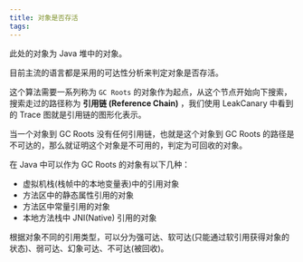```yaml
---
title: 对象是否存活
tags:
---
```


此处的对象为 Java 堆中的对象。


目前主流的语言都是采用的可达性分析来判定对象是否存活。

这个算法需要一系列称为 `GC Roots` 的对象作为起点，从这个节点开始向下搜索，搜索走过的路径称为 **引用链 (Reference Chain)** ，我们使用 LeakCanary 中看到的 Trace 图就是引用链的图形化表示。

当一个对象到 GC Roots 没有任何引用链，也就是这个对象到 GC Roots 的路径是不可达的，那么就证明这个对象是不可用的，判定为可回收的对象。


在 Java 中可以作为 GC Roots 的对象有以下几种：

* 虚拟机栈(栈帧中的本地变量表)中的引用对象
* 方法区中的静态属性引用的对象
* 方法区中常量引用的对象
* 本地方法栈中 JNI(Native) 引用的对象



根据对象不同的引用类型，可以分为强可达、软可达(只能通过软引用获得对象的状态)、弱可达、幻象可达、不可达(被回收)。